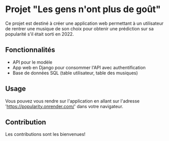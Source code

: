  # Projet "Les gens n'ont plus de goût"

Ce projet est destiné à créer une application web permettant à un utilisateur de rentrer une musique de son choix pour obtenir une prédiction sur sa popularité s'il était sorti en 2022.

## Fonctionnalités
- API pour le modèle
- App web en Django pour consommer l'API avec authentification
- Base de données SQL (table utilisateur, table des musiques)


## Usage

Vous pouvez vous rendre sur l'application en allant sur l'adresse 'https://popularity.onrender.com/' dans votre navigateur.

## Contribution

Les contributions sont les bienvenues!
